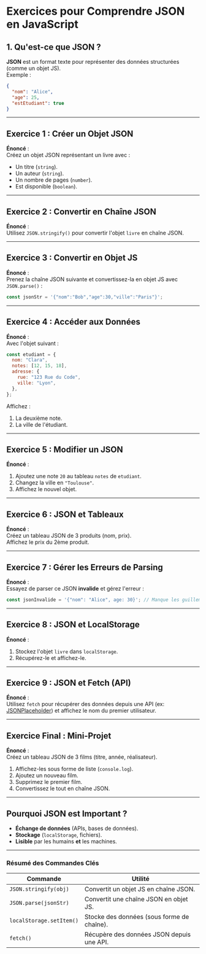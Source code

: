 # **Exercices pour Comprendre JSON en JavaScript**

## **1. Qu'est-ce que JSON ?**

**JSON** est un format texte pour représenter des données structurées (comme un objet JS).  
Exemple :

```json
{
  "nom": "Alice",
  "age": 25,
  "estEtudiant": true
}
```

---

## **Exercice 1 : Créer un Objet JSON**

**Énoncé** :  
Créez un objet JSON représentant un livre avec :

- Un titre (`string`).
- Un auteur (`string`).
- Un nombre de pages (`number`).
- Est disponible (`boolean`).

---

## **Exercice 2 : Convertir en Chaîne JSON**

**Énoncé** :  
Utilisez `JSON.stringify()` pour convertir l'objet `livre` en chaîne JSON.

---

## **Exercice 3 : Convertir en Objet JS**

**Énoncé** :  
Prenez la chaîne JSON suivante et convertissez-la en objet JS avec `JSON.parse()` :

```javascript
const jsonStr = '{"nom":"Bob","age":30,"ville":"Paris"}';
```

---

## **Exercice 4 : Accéder aux Données**

**Énoncé** :  
Avec l'objet suivant :

```javascript
const etudiant = {
  nom: "Clara",
  notes: [12, 15, 18],
  adresse: {
    rue: "123 Rue du Code",
    ville: "Lyon",
  },
};
```

Affichez :

1. La deuxième note.
2. La ville de l'étudiant.

---

## **Exercice 5 : Modifier un JSON**

**Énoncé** :

1. Ajoutez une note `20` au tableau `notes` de `etudiant`.
2. Changez la ville en `"Toulouse"`.
3. Affichez le nouvel objet.

---

## **Exercice 6 : JSON et Tableaux**

**Énoncé** :  
Créez un tableau JSON de 3 produits (nom, prix).  
Affichez le prix du 2ème produit.

---

## **Exercice 7 : Gérer les Erreurs de Parsing**

**Énoncé** :  
Essayez de parser ce JSON **invalide** et gérez l'erreur :

```javascript
const jsonInvalide = '{"nom": "Alice", age: 30}'; // Manque les guillemets sur "age"
```

---

## **Exercice 8 : JSON et LocalStorage**

**Énoncé** :

1. Stockez l'objet `livre` dans `localStorage`.
2. Récupérez-le et affichez-le.

---

## **Exercice 9 : JSON et Fetch (API)**

**Énoncé** :  
Utilisez `fetch` pour récupérer des données depuis une API (ex: [JSONPlaceholder](https://jsonplaceholder.typicode.com/users)) et affichez le nom du premier utilisateur.

---

## **Exercice Final : Mini-Projet**

**Énoncé** :  
Créez un tableau JSON de 3 films (titre, année, réalisateur).

1. Affichez-les sous forme de liste (`console.log`).
2. Ajoutez un nouveau film.
3. Supprimez le premier film.
4. Convertissez le tout en chaîne JSON.

---

## **Pourquoi JSON est Important ?**

- **Échange de données** (APIs, bases de données).
- **Stockage** (`localStorage`, fichiers).
- **Lisible** par les humains **et** les machines.

---

### **Résumé des Commandes Clés**

| Commande                 | Utilité                                    |
| ------------------------ | ------------------------------------------ |
| `JSON.stringify(obj)`    | Convertit un objet JS en chaîne JSON.      |
| `JSON.parse(jsonStr)`    | Convertit une chaîne JSON en objet JS.     |
| `localStorage.setItem()` | Stocke des données (sous forme de chaîne). |
| `fetch()`                | Récupère des données JSON depuis une API.  |
